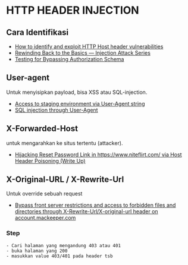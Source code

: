 # HTTP HEADER INJECTION
## Cara Identifikasi
  - [How to identify and exploit HTTP Host header vulnerabilities](https://portswigger.net/web-security/host-header/exploiting)
  - [Rewinding Back to the Basics — Injection Attack Series](https://medium.com/@vanessamorales.1023/rewinding-back-to-the-basics-injection-attack-series-226d35d7994e)
  - [Testing for Bypassing Authorization Schema](https://owasp.org/www-project-web-security-testing-guide/latest/4-Web_Application_Security_Testing/05-Authorization_Testing/02-Testing_for_Bypassing_Authorization_Schema.html)

## User-agent
Untuk menyisipkan payload, bisa XSS atau SQL-injection.
  - [Access to staging environment via User-Agent string](https://medium.com/@yassergersy/access-to-staging-environment-via-user-agent-string-23470546577f)
  - [SQL injection through User-Agent](https://medium.com/@frostnull/sql-injection-through-user-agent-44a1150f6888)

## X-Forwarded-Host
untuk mengarahkan ke situs tertentu (attacker).
  - [Hijacking Reset Password Link in https://www.niteflirt.com/ via Host Header Poisoning (Write Up) ](https://blog.evanricafort.com/2021/02/hijacking-reset-password-link-in.html)

## X-Original-URL / X-Rewrite-Url
Untuk override sebuah request
  - [Bypass front server restrictions and access to forbidden files and directories through X-Rewrite-Url/X-original-url header on account.mackeeper.com](https://hackerone.com/reports/737323)
### Step
    - Cari halaman yang mengandung 403 atau 401
    - buka halaman yang 200
    - masukkan value 403/401 pada header tsb
